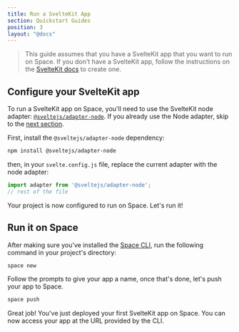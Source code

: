 ```yaml
---
title: Run a SvelteKit App
section: Quickstart Guides
position: 3
layout: "@docs"
---
```



> This guide assumes that you have a SvelteKit app that you want to run on Space. If you don't have a SvelteKit app, follow the instructions on the [SvelteKit docs](https://kit.svelte.dev/docs/creating-a-project) to create one.


## Configure your SvelteKit app
To run a SvelteKit app on Space, you'll need to use the SvelteKit node adapter: [`@sveltejs/adapter-node`](https://kit.svelte.dev/docs/adapter-node). If you already use the Node adapter, skip to the [next section](#run-it-on-space).


First, install the `@sveltejs/adapter-node` dependency:

```sh
npm install @sveltejs/adapter-node
```

then, in your `svelte.config.js` file, replace the current adapter with the node adapter:

```js
import adapter from '@sveltejs/adapter-node';
// rest of the file
```


Your project is now configured to run on Space. Let's run it!

## Run it on Space
After making sure you've installed the [Space CLI](/docs/en/basics/cli), run the following command in your project's directory:

```sh
space new
```
Follow the prompts to give your app a name, once that's done, let's push your app to Space.

```sh
space push
```

Great job! You've just deployed your first SvelteKit app on Space. You can now access your app at the URL provided by the CLI.